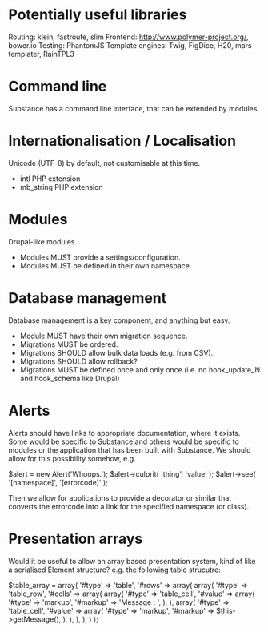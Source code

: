 Potentially useful libraries
============================

Routing: klein, fastroute, slim
Frontend: http://www.polymer-project.org/, bower.io
Testing: PhantomJS
Template engines: Twig, FigDice, H20, mars-templater, RainTPL3

Command line
============

Substance has a command line interface, that can be extended by modules.

Internationalisation / Localisation
===================================

Unicode (UTF-8) by default, not customisable at this time.

* intl PHP extension
* mb_string PHP extension

Modules
=======

Drupal-like modules.

* Modules MUST provide a settings/configuration.
* Modules MUST be defined in their own namespace.

Database management
===================

Database management is a key component, and anything but easy.

* Module MUST have their own migration sequence.
* Migrations MUST be ordered.
* Migrations SHOULD allow bulk data loads (e.g. from CSV).
* Migrations SHOULD allow rollback?
* Migrations MUST be defined once and only once (i.e. no hook_update_N and
  hook_schema like Drupal)

Alerts
======

Alerts should have links to appropriate documentation, where it exists. Some
would be specific to Substance and others would be specific to modules or the
application that has been built with Substance. We should allow for this
possibility somehow, e.g.

$alert = new Alert('Whoops.');
$alert->culprit( 'thing', 'value' );
$alert->see( '[namespace]', '[errorcode]' );

Then we allow for applications to provide a decorator or similar that converts
the errorcode into a link for the specified namespace (or class).

Presentation arrays
===================

Would it be useful to allow an array based presentation system, kind of like a
serialised Element structure? e.g. the following table strucutre:

$table_array = array(
  '#type' => 'table',
  '#rows' => array(
    array(
      '#type' => 'table_row',
      '#cells' => array(
        array(
          '#type' => 'table_cell',
          '#value' => array(
            '#type' => 'markup',
            '#markup' => 'Message : ',
          ),
        ),
        array(
          '#type' => 'table_cell',
          '#value' => array(
            '#type' => 'markup',
            '#markup' => $this->getMessage(),
          ),
        ),
      ),
    ),
  )
);
